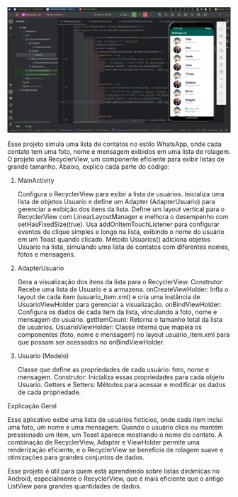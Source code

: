 <img src="WL.png" alt="Texto alternativo" width="900"/>





Esse projeto simula uma lista de contatos no estilo WhatsApp, onde cada contato tem uma foto, nome e mensagem exibidos em uma lista de rolagem. O projeto usa RecyclerView, um componente eficiente para exibir listas de grande tamanho. Abaixo, explico cada parte do código:
1. MainActivity

    Configura o RecyclerView para exibir a lista de usuários.
    Inicializa uma lista de objetos Usuario e define um Adapter (AdapterUsuario) para gerenciar a exibição dos itens da lista.
    Define um layout vertical para o RecyclerView com LinearLayoutManager e melhora o desempenho com setHasFixedSize(true).
    Usa addOnItemTouchListener para configurar eventos de clique simples e longo na lista, exibindo o nome do usuário em um Toast quando clicado.
    Método Usuarios() adiciona objetos Usuario na lista, simulando uma lista de contatos com diferentes nomes, fotos e mensagens.

2. AdapterUsuario

    Gera a visualização dos itens da lista para o RecyclerView.
    Construtor: Recebe uma lista de Usuario e a armazena.
    onCreateViewHolder: Infla o layout de cada item (usuario_item.xml) e cria uma instância de UsuarioViewHolder para gerenciar a visualização.
    onBindViewHolder: Configura os dados de cada item da lista, vinculando a foto, nome e mensagem do usuário.
    getItemCount: Retorna o tamanho total da lista de usuários.
    UsuarioViewHolder: Classe interna que mapeia os componentes (foto, nome e mensagem) no layout usuario_item.xml para que possam ser acessados no onBindViewHolder.

3. Usuario (Modelo)

    Classe que define as propriedades de cada usuário: foto, nome e mensagem.
    Construtor: Inicializa essas propriedades para cada objeto Usuario.
    Getters e Setters: Métodos para acessar e modificar os dados de cada propriedade.

Explicação Geral

Esse aplicativo exibe uma lista de usuários fictícios, onde cada item inclui uma foto, um nome e uma mensagem. Quando o usuário clica ou mantém pressionado um item, um Toast aparece mostrando o nome do contato. A combinação de RecyclerView, Adapter e ViewHolder permite uma renderização eficiente, e o RecyclerView se beneficia de rolagem suave e otimizações para grandes conjuntos de dados.

Esse projeto é útil para quem está aprendendo sobre listas dinâmicas no Android, especialmente o RecyclerView, que é mais eficiente que o antigo ListView para grandes quantidades de dados.

